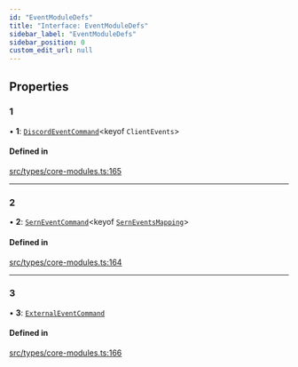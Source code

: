 ```yaml
---
id: "EventModuleDefs"
title: "Interface: EventModuleDefs"
sidebar_label: "EventModuleDefs"
sidebar_position: 0
custom_edit_url: null
---
```


## Properties

### 1

• **1**: [`DiscordEventCommand`](DiscordEventCommand.md)<keyof `ClientEvents`\>

#### Defined in

[src/types/core-modules.ts:165](https://github.com/sern-handler/handler/blob/81cdde2/src/types/core-modules.ts#L165)

___

### 2

• **2**: [`SernEventCommand`](SernEventCommand.md)<keyof [`SernEventsMapping`](SernEventsMapping.md)\>

#### Defined in

[src/types/core-modules.ts:164](https://github.com/sern-handler/handler/blob/81cdde2/src/types/core-modules.ts#L164)

___

### 3

• **3**: [`ExternalEventCommand`](ExternalEventCommand.md)

#### Defined in

[src/types/core-modules.ts:166](https://github.com/sern-handler/handler/blob/81cdde2/src/types/core-modules.ts#L166)
